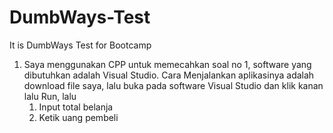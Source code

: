 # DumbWays-Test
It is DumbWays Test for Bootcamp

1. Saya menggunakan CPP untuk memecahkan soal no 1, software yang dibutuhkan adalah Visual Studio.
   Cara Menjalankan aplikasinya adalah download file saya, lalu buka pada software Visual Studio dan klik kanan lalu Run, lalu
   1. Input total belanja
   2. Ketik uang pembeli


